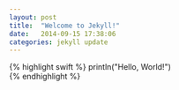 ```yaml
---
layout: post
title:  "Welcome to Jekyll!"
date:   2014-09-15 17:38:06
categories: jekyll update
---
```



{% highlight swift %}
println("Hello, World!")	
{% endhighlight %}


